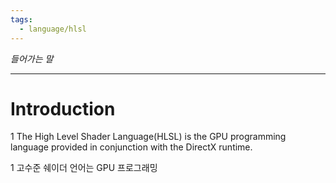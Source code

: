 ```yaml
---
tags:
  - language/hlsl
---
```


_들어가는 말_

---

# Introduction

1    The High Level Shader Language(HLSL) is the GPU programming language provided in conjunction with the DirectX runtime.

1    고수준 쉐이더 언어는 GPU 프로그래밍